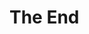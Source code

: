<!-- background: end -->

# The End

<br />

<div class="sns-list sns-list-end">
  <a href="https://hiroppy.me" target="_blank">
    <i class="fas fa-home"></i>
  </a>
  <a href="https://twitter.com/about_hiroppy" target="_blank">
    <i class="fab fa-twitter"></i>
  </a>
  <a href="https://github.com/hiroppy" target="_blank">
    <i class="fab fa-github"></i>
  </a>
  <a href="https://www.facebook.com/abouthiroppy" target="_blank">
    <i class="fab fa-facebook"></i>
  </a>
  <a href="https://www.linkedin.com/in/hiroppy" target="_blank">
    <i class="fab fa-linkedin"></i>
  </a>
</div>
